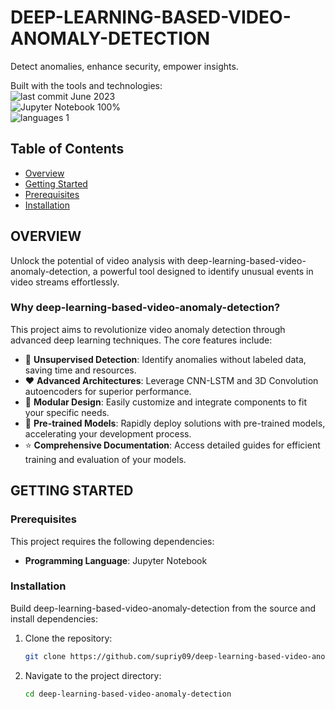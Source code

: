 # DEEP-LEARNING-BASED-VIDEO-ANOMALY-DETECTION

Detect anomalies, enhance security, empower insights.

Built with the tools and technologies:  
![last commit June 2023](https://img.shields.io/badge/last%20commit-June%202023-blue)  
![Jupyter Notebook 100%](https://img.shields.io/badge/Jupyter%20Notebook-100%25-orange)  
![languages 1](https://img.shields.io/badge/languages-1-green)

## Table of Contents

- [Overview](#overview)
- [Getting Started](#getting-started)
- [Prerequisites](#prerequisites)
- [Installation](#installation)

## OVERVIEW

Unlock the potential of video analysis with deep-learning-based-video-anomaly-detection, a powerful tool designed to identify unusual events in video streams effortlessly.

### Why deep-learning-based-video-anomaly-detection?

This project aims to revolutionize video anomaly detection through advanced deep learning techniques. The core features include:

- :red_circle: **Unsupervised Detection**: Identify anomalies without labeled data, saving time and resources.
- :heart: **Advanced Architectures**: Leverage CNN-LSTM and 3D Convolution autoencoders for superior performance.
- :large_blue_circle: **Modular Design**: Easily customize and integrate components to fit your specific needs.
- :star2: **Pre-trained Models**: Rapidly deploy solutions with pre-trained models, accelerating your development process.
- :star: **Comprehensive Documentation**: Access detailed guides for efficient training and evaluation of your models.

## GETTING STARTED

### Prerequisites

This project requires the following dependencies:

- **Programming Language**: Jupyter Notebook

### Installation

Build deep-learning-based-video-anomaly-detection from the source and install dependencies:

1. Clone the repository:
   ```bash
   git clone https://github.com/supriy09/deep-learning-based-video-anomaly-detection
   ```

2. Navigate to the project directory:
   ```bash
   cd deep-learning-based-video-anomaly-detection
   ```
